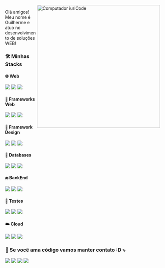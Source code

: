 <img src="https://raw.githubusercontent.com/MicaelliMedeiros/micaellimedeiros/master/image/computer-illustration.png" min-width="400px" max-width="400px" width="400px" align="right" alt="Computador iuriCode">
<p align="left"> 
   Olá amigos!<br>
   Meu nome é Guilherme e atuo no desenvolvimento de soluções WEB!<br>
</p>
<div>
<h3 align="left">
   <strong>🛠️ Minhas Stacks</strong>
</h3>
<h4 align="left">
   <strong>🌐 Web</strong>
</h4>
<div align="left">
   <img src="https://img.shields.io/badge/JavaScript-323330?style=for-the-badge&logo=javascript&logoColor=F7DF1E"/>
   <img src="https://img.shields.io/badge/HTML5-E34F26?style=for-the-badge&logo=html5&logoColor=white"/>
   <img src="https://img.shields.io/badge/CSS3-1572B6?style=for-the-badge&logo=css3&logoColor=white"/>
</div>
<h4 align="left">
   <strong>🧰 Frameworks Web</strong>
</h4>
<div align="left">
   <img src="https://img.shields.io/badge/React-20232A?style=for-the-badge&logo=react&logoColor=61DAFB"/>
   <img src="https://img.shields.io/badge/Vue.js-35495E?style=for-the-badge&logo=vuedotjs&logoColor=4FC08D"/>
   <img src="https://img.shields.io/badge/next.js-000000?style=for-the-badge&logo=nextdotjs&logoColor=white"/>
</div>
<h4 align="left">
   <strong>🎨 Framework Design</strong>
</h4>
<div align="left">
<img src="https://img.shields.io/badge/Material--UI-0081CB?style=for-the-badge&logo=material-ui&logoColor=white"/>
<img src="https://img.shields.io/badge/Tailwind_CSS-38B2AC?style=for-the-badge&logo=tailwind-css&logoColor=white"/>
<img src="https://img.shields.io/badge/Bootstrap-563D7C?style=for-the-badge&logo=bootstrap&logoColor=white"/>
<h4 align="left">
   <strong>📙 Databases</strong>
</h4>
<div align="left">
   <img src="https://img.shields.io/badge/MySQL-005C84?style=for-the-badge&logo=mysql&logoColor=white"/>
   <img src="https://img.shields.io/badge/MongoDB-4EA94B?style=for-the-badge&logo=mongodb&logoColor=white"/>
   <img src="https://img.shields.io/badge/PostgreSQL-316192?style=for-the-badge&logo=postgresql&logoColor=white"/>
</div>
<h4 align="left">
   <strong>🔚 BackEnd</strong>
</h4>
<div align="left">
<img src="https://img.shields.io/badge/Express.js-000000?style=for-the-badge&logo=express&logoColor=white"/>
<img src="https://img.shields.io/badge/Node.js-339933?style=for-the-badge&logo=nodedotjs&logoColor=white"/>
<img src="https://img.shields.io/badge/Flask-000000?style=for-the-badge&logo=flask&logoColor=white"/>
<h4 align="left">
   <strong>🧪 Testes</strong>
</h4>
<div align="left">
<img src="https://img.shields.io/badge/Selenium-43B02A?style=for-the-badge&logo=Selenium&logoColor=white"/>
<img src="https://img.shields.io/badge/Jest-C21325?style=for-the-badge&logo=jest&logoColor=white"/>
<img src="https://img.shields.io/badge/Cypress-17202C?style=for-the-badge&logo=cypress&logoColor=white"/>
<h4 align="left">
   <strong>☁️ Cloud</strong>
</h4>
<div align="left">
   <img src="https://img.shields.io/badge/Heroku-430098?style=for-the-badge&logo=heroku&logoColor=white"/>
   <img src="https://img.shields.io/badge/Amazon_AWS-FF9900?style=for-the-badge&logo=amazonaws&logoColor=white"/>
   <img src="https://img.shields.io/badge/Google_Cloud-4285F4?style=for-the-badge&logo=google-cloud&logoColor=white"/>
</div>
<h3 align="left">
   💌 Se você ama código vamos manter contato :D ⤵️
</h3>
<p align="left">
   <a href="mailto:gtmelati@gmail.com?Subject=Ei%20Guilherme%21&Body=Escreva%20aqui%20sua%20mensagem%20de%20contato..." alt="Gmail">
   <img src="https://img.shields.io/badge/-Gmail-FF0000?style=flat-square&labelColor=FF0000&logo=gmail&logoColor=white&link=" /></a>
   <a href="https://www.linkedin.com/in/guilherme-torres-melati-6ab69a190/" alt="Linkedin">
   <img src="https://img.shields.io/badge/-Linkedin-0e76a8?style=flat-square&logo=Linkedin&logoColor=white&link=" /></a>
   <a href="https://api.whatsapp.com/send?phone=5519987596434&text=Ei%20Guilherme%2C%20como%20vai%3F" alt="WhatsApp">
   <img src="https://img.shields.io/badge/-WhatsApp-25d366?style=flat-square&labelColor=25d366&logo=whatsapp&logoColor=white&link=https://api.whatsapp.com/send?phone=5519987596434&text=Ei%20Guilherme%2C%20como%20vai%3F"/></a>
   <a href="https://www.instagram.com/melati.nho/" alt="Instagram">
   <img src="https://img.shields.io/badge/-Instagram-DF0174?style=flat-square&labelColor=DF0174&logo=instagram&logoColor=white&link="/></a>
</p>
